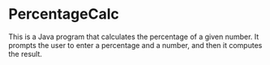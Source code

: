 # PercentageCalc
This is a Java program that calculates the percentage of a given number. 
It prompts the user to enter a percentage and a number, and then it computes the result.
